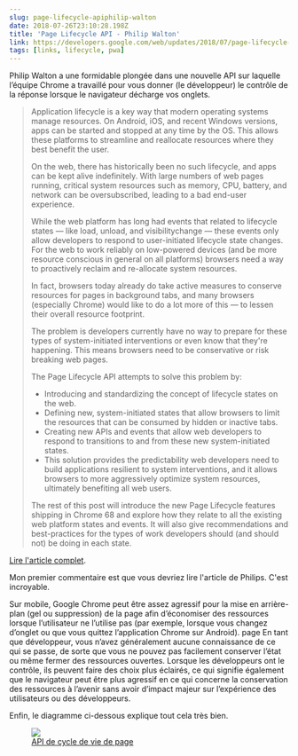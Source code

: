 ```yaml
---
slug: page-lifecycle-apiphilip-walton
date: 2018-07-26T23:10:28.198Z
title: 'Page Lifecycle API - Philip Walton'
link: https://developers.google.com/web/updates/2018/07/page-lifecycle-api
tags: [links, lifecycle, pwa]
---
```

Philip Walton a une formidable plongée dans une nouvelle API sur laquelle l’équipe Chrome a travaillé pour vous donner (le développeur) le contrôle de la réponse lorsque le navigateur décharge vos onglets.

> Application lifecycle is a key way that modern operating systems manage resources. On Android, iOS, and recent Windows versions, apps can be started and stopped at any time by the OS. This allows these platforms to streamline and reallocate resources where they best benefit the user.
> 
> On the web, there has historically been no such lifecycle, and apps can be kept alive indefinitely. With large numbers of web pages running, critical system resources such as memory, CPU, battery, and network can be oversubscribed, leading to a bad end-user experience.
> 
> While the web platform has long had events that related to lifecycle states &#x2014; like load, unload, and visibilitychange &#x2014; these events only allow developers to respond to user-initiated lifecycle state changes. For the web to work reliably on low-powered devices (and be more resource conscious in general on all platforms) browsers need a way to proactively reclaim and re-allocate system resources.
> 
> In fact, browsers today already do take active measures to conserve resources for pages in background tabs, and many browsers (especially Chrome) would like to do a lot more of this &#x2014; to lessen their overall resource footprint.
> 
> The problem is developers currently have no way to prepare for these types of system-initiated interventions or even know that they're happening. This means browsers need to be conservative or risk breaking web pages.
> 
> The Page Lifecycle API attempts to solve this problem by:
> 
> * Introducing and standardizing the concept of lifecycle states on the web.
> * Defining new, system-initiated states that allow browsers to limit the resources that can be consumed by hidden or inactive tabs.
> * Creating new APIs and events that allow web developers to respond to transitions to and from these new system-initiated states.
> * This solution provides the predictability web developers need to build applications resilient to system interventions, and it allows browsers to more aggressively optimize system resources, ultimately benefiting all web users.
> 
> The rest of this post will introduce the new Page Lifecycle features shipping in Chrome 68 and explore how they relate to all the existing web platform states and events. It will also give recommendations and best-practices for the types of work developers should (and should not) be doing in each state.


[Lire l'article complet](https://developers.google.com/web/updates/2018/07/page-lifecycle-api).

Mon premier commentaire est que vous devriez lire l'article de Philips. C'est incroyable.

Sur mobile, Google Chrome peut être assez agressif pour la mise en arrière-plan (gel ou suppression) de la page afin d’économiser des ressources lorsque l’utilisateur ne l’utilise pas (par exemple, lorsque vous changez d’onglet ou que vous quittez l’application Chrome sur Android). page En tant que développeur, vous n’avez généralement aucune connaissance de ce qui se passe, de sorte que vous ne pouvez pas facilement conserver l’état ou même fermer des ressources ouvertes. Lorsque les développeurs ont le contrôle, ils peuvent faire des choix plus éclairés, ce qui signifie également que le navigateur peut être plus agressif en ce qui concerne la conservation des ressources à l’avenir sans avoir d’impact majeur sur l’expérience des utilisateurs ou des développeurs.

Enfin, le diagramme ci-dessous explique tout cela très bien.

<figure><img src="https://developers.google.com/web/updates/images/2018/07/page-lifecycle-api-state-event-flow.png" /><figcaption> <a href="https://developers.google.com/web/updates/images/2018/07/page-lifecycle-api-state-event-flow.png">API de cycle de vie de page</a> </figcaption></figure>


